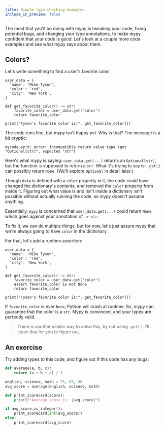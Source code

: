 ```yaml
---
title: Simple type checking examples
include_in_preview: false
---
```


The most that you'll be doing with mypy is tweaking your code, fixing potential
bugs, and changing your type annotations, to make mypy confident that your code
is good. Let's look at a couple more code examples and see what mypy says about
them.

## Colors?

Let's write something to find a user's favorite color:

```{.mypy .example}
user_data = {
  'name': 'Mike Tyson',
  'color': 'red',
  'city': 'New York',
}

def get_favorite_color() -> str:
    favorite_color = user_data.get('color')
    return favorite_color

print("Tyson's favorite color is:", get_favorite_color())
```

The code runs fine, but mypy isn't happy yet. Why is that? The message is a bit
cryptic:

```console
mycode.py:9: error: Incompatible return value type (got "Optional[str]", expected "str")
```

Here's what mypy is saying: `user_data.get(...)` returns an `Optional[str]`, but
the function is supposed to return a `str`. What it's trying to say is: `.get()`
can possibly return `None`. (We'll explore `Optional` in detail later.)

Though `data` is defined with a `color` property in it, the code _could_ have
changed the dictionary's contents, and removed the `color` property from inside
it. Figuring out what value is and isn't inside a dictionary isn't possible
without actually running the code, so mypy doesn't assume anything.

Essentially, `mypy` is concerned that `user_data.get(...)` could return `None`,
which goes against your annotation of `-> str`.

To fix it, we can do multiple things, but for now, let's just assure mypy that
we're always going to have `color` in the dictionary.

For that, let's add a runtime assertion:

```{.mypy .example}
user_data = {
  'name': 'Mike Tyson',
  'color': 'red',
  'city': 'New York',
}

def get_favorite_color() -> str:
    favorite_color = user_data.get('color')
    assert favorite_color is not None
    return favorite_color

print("Tyson's favorite color is:", get_favorite_color())
```

If `favorite_color` is ever `None`, Python will crash at runtime. So, mypy can
guarantee that the color is a `str`. Mypy is convinced, and your types are
perfectly valid.

> There is another similar way to solve this, by not using `.get()`. I'll leave
> that for you to figure out.

## An exercise

Try adding types to this code, and figure out if this code has any bugs:

```python
def average(a, b, c):
    return (a + b + c) / 3

english, science, math = 75, 87, 90
avg_score = average(english, science, math)

def print_scorecard(score):
    print(f"Average score is: {avg_score}")

if avg_score.is_integer():
    print_scorecard(int(avg_score))
else:
    print_scorecard(avg_score)
```
